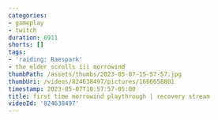 ```yaml
---
categories:
- gameplay
- twitch
duration: 6911
shorts: []
tags:
- 'raiding: Raespark'
- the elder scrolls iii morrowind
thumbPath: /assets/thumbs/2023-05-07-15-57-57.jpg
thumbUri: /videos/824638497/pictures/1666658801
timestamp: 2023-05-07T10:57:57-05:00
title: first time morrowind playthrough | recovery stream
videoId: '824638497'
---
```

